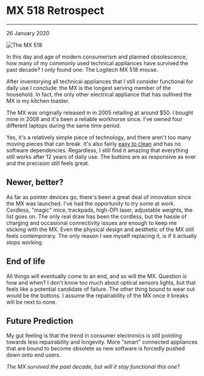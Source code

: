 # MX 518 Retrospect

---

<PubDate>26 January 2020</PubDate>

![The MX 518](/mx518.jpg)

<Intro>
  In this day and age of modern consumerism and <Link href="https://duckduckgo.com/?q=planned+obsolescence">planned obsolescence</Link>, how many of my commonly used technical appliances have survived the past decade? I only found one: The Logitech MX 518 mouse.
</Intro>

After inventorying all technical appliances that I still consider functional for daily use I conclude: the MX is the longest serving member of the household. In fact, the only other electrical appliance that has outlived the MX is my kitchen toaster.

The MX was originally released in in 2005 retailing at around $50. I bought mine in 2008 and it's been a reliable workhorse since. I've owned four different laptops during the same time period.

Yes, it's a relatively simple piece of technology, and there aren't too many moving pieces that can break. It's also fairly [easy to clean](https://www.youtube.com/watch?v=4vZKrNVs8yg) and has no software dependencies. Regardless, I still find it amazing that everything still works after 12 years of daily use. The buttons are as responsive as ever and the precision still feels great.

## Newer, better?

As far as pointer devices go, there's been a great deal of innovation since the MX was launched. I've had the opportunity to try some at work. Cordless, "magic" mice, trackpads, high-DPI laser, adjustable weights, the list goes on. The only real draw has been the cordless, but the hassle of charging and occasional connectivity issues are enough to keep me sticking with the MX. Even the physical design and aesthetic of the MX still feels contemporary. The only reason I see myself replacing it, is if it actually stops working.

## End of life

All things will eventually come to an end, and so will the MX. Question is how and when? I don't know too much about optical sensors lights, but that feels like a potential candidate of failure. The other thing bound to wear out would be the buttons. I assume the repairability of the MX once it breaks will be next to none.

## Future Prediction

My gut feeling is that the trend in consumer electronics is still pointing towards less repairability and longevity. More "smart" connected appliances that are bound to become obsolete as new software is forcedly pushed down onto end users.

*The MX survived the past decade, but will it stay functional this one?*
